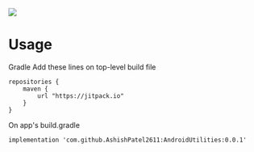 [![](https://jitpack.io/v/AshishPatel2611/AndroidUtilities.svg)](https://jitpack.io/#AshishPatel2611/AndroidUtilities)

# Usage
Gradle
Add these lines on top-level build file
```
repositories {
    maven {
        url "https://jitpack.io"
    }
}
```
On app's build.gradle
```
implementation 'com.github.AshishPatel2611:AndroidUtilities:0.0.1'
```
